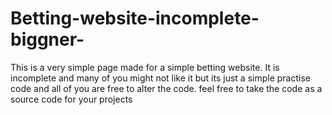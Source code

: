 # Betting-website-incomplete-biggner-
This is a very simple page made for a simple betting website. It is incomplete and many of you might not like it but its just a simple practise code and all of you are free to alter the code.
feel free to take the code as a source code for your projects 
